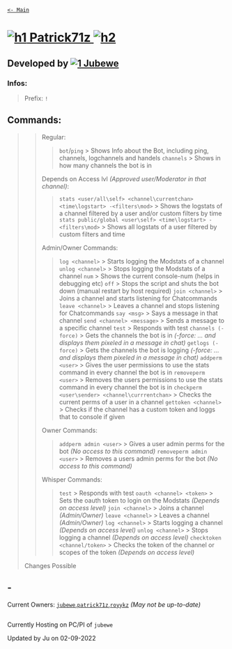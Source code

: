 [`<- Main`](https://jubewe.github.io/)

# [![h1](https://cdn.discordapp.com/emojis/941078271381090396.webp?size=40&quality=lossless) Patrick71z ![h2](https://cdn.discordapp.com/emojis/941078898685403246.webp?size=40&quality=lossless)](https://www.twitch.tv/patrick71z)

## Developed by [![1](https://cdn.discordapp.com/emojis/941078271381090396.webp?size=20&quality=lossless) Jubewe](https://www.twitch.tv/jubewe)

### Infos:
> Prefix: `!`
> 
## **Commands:**
>> Regular:
>>> `bot`/`ping` > Shows Info about the Bot, including ping, channels, logchannels and handels
>>> `channels` > Shows in how many channels the bot is in
>>
>> Depends on Access lvl *(Approved user/Moderator in that channel)*:
>>> `stats <user/all\self> <channel\currentchan> <time\logstart> -<filters\mod>` > Shows the logstats of a channel filtered by a user and/or custom filters by time
>>> `stats public/global <user\self> <time\logstart> -<filters\mod>` > Shows all logstats of a user filtered by custom filters and time
>>
>> Admin/Owner Commands:
>>> `log <channel>` > Starts logging the Modstats of a channel
>>> `unlog <channel>` > Stops logging the Modstats of a channel
>>> `num` > Shows the current console-num (helps in debugging etc)
>>> `off` > Stops the script and shuts the bot down (manual restart by host required)
>>> `join <channel>` > Joins a channel and starts listening for Chatcommands
>>> `leave <channel>` > Leaves a channel and stops listening for Chatcommands
>>> `say <msg>` > Says a message in that channel
>>> `send <channel> <message>` > Sends a message to a specific channel
>>> `test` > Responds with test
>>> `channels (-force)` > Gets the channels the bot is in *(-force: ... and displays them pixeled in a message in chat)*
>>> `getlogs (-force)` > Gets the channels the bot is logging *(-force: ... and displays them pixeled in a message in chat)*
>>> `addperm <user>` > Gives the user permissions to use the stats command in every channel the bot is in
>>> `removeperm <user>` > Removes the users permissions to use the stats command in every channel the bot is in
>>> `checkperm <user\sender> <channel\currrentchan>` > Checks the current perms of a user in a channel
>>> `gettoken <channel>` > Checks if the channel has a custom token and loggs that to console if given
>>
>> Owner Commands:
>>> `addperm admin <user>` > Gives a user admin perms for the bot *(No access to this command)*
>>> `removeperm admin <user>` > Removes a users admin perms for the bot *(No access to this command)*
>>
>> Whisper Commands:
>>> `test` > Responds with test
>>> `oauth <channel> <token>` > Sets the oauth token to login on the Modstats *(Depends on access level)* 
>>> `join <channel>` > Joins a channel *(Admin/Owner)*
>>> `leave <channel>` > Leaves a channel *(Admin/Owner)*
>>> `log <channel>` > Starts logging a channel *(Depends on access level)*
>>> `unlog <channel>` > Stops logging a channel *(Depends on access level)*
>>> `checktoken <channel/token>` > Checks the token of the channel or scopes of the token *(Depends on access level)*
>>
> Changes Possible
## -
Current Owners: [`jubewe`](https://twitch.tv/jubewe),[`patrick71z`](https://twitch.tv/patrick71z),[`royykz`](https://twitch.tv/royykz) *(May not be up-to-date)*
##
Currently Hosting on PC/PI of `jubewe`

Updated by Ju on 02-09-2022
